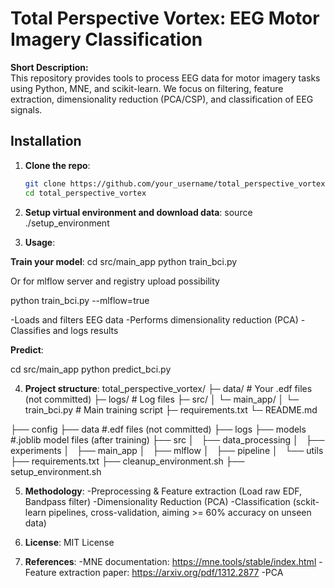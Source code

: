 # Total Perspective Vortex: EEG Motor Imagery Classification

**Short Description:**  
This repository provides tools to process EEG data for motor imagery tasks using Python, MNE, and scikit-learn. We focus on filtering, feature extraction, dimensionality reduction (PCA/CSP), and classification of EEG signals.

## Installation

1. **Clone the repo**:
   ```bash
   git clone https://github.com/your_username/total_perspective_vortex.git
   cd total_perspective_vortex

2. **Setup virtual environment and download data**:
source ./setup_environment


3. **Usage**:

**Train your model**:
cd src/main_app
python train_bci.py

Or for mlflow server and registry upload possibility

python train_bci.py --mlflow=true 

-Loads and filters EEG data
-Performs dimensionality reduction (PCA)
-Classifies and logs results

**Predict**:

cd src/main_app
python predict_bci.py


4. **Project structure**:
total_perspective_vortex/
├─ data/            # Your .edf files (not committed)
├─ logs/            # Log files
├─ src/
│  └─ main_app/
│      └─ train_bci.py  # Main training script
├─ requirements.txt
└─ README.md


├── config
├── data #.edf files (not committed)
├── logs
├── models #.joblib model files (after training)
├── src
│   ├── data_processing
│   ├── experiments
│   ├── main_app
│   ├── mlflow
│   ├── pipeline
│   └── utils
├── requirements.txt
├── cleanup_environment.sh
├── setup_environment.sh


5. **Methodology**:
-Preprocessing & Feature extraction (Load raw EDF, Bandpass filter)
-Dimensionality Reduction (PCA)
-Classification (sckit-learn pipelines, cross-validation, aiming >= 60% accuracy on unseen data)

6. **License**:
MIT License

7. **References**:
-MNE documentation: https://mne.tools/stable/index.html
-Feature extraction paper: https://arxiv.org/pdf/1312.2877
-PCA


